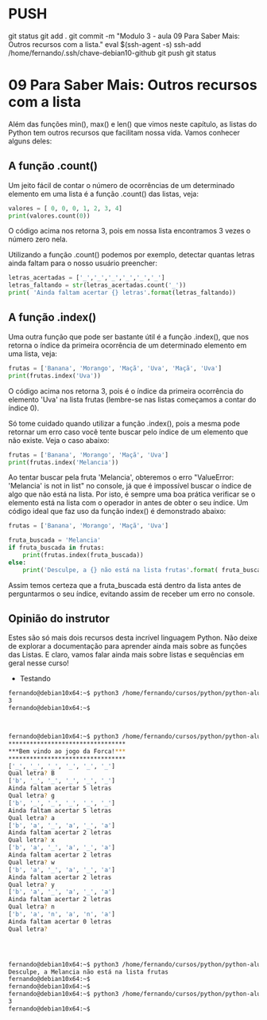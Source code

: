 
# ###################################################################################################################################################################
# ###################################################################################################################################################################
# PUSH

git status
git add .
git commit -m "Modulo 3 - aula 09 Para Saber Mais: Outros recursos com a lista."
eval $(ssh-agent -s)
ssh-add /home/fernando/.ssh/chave-debian10-github
git push
git status


# ###################################################################################################################################################################
# ###################################################################################################################################################################
# 09 Para Saber Mais: Outros recursos com a lista

Além das funções min(), max() e len() que vimos neste capítulo, as listas do Python tem outros recursos que facilitam nossa vida. Vamos conhecer alguns deles:

## A função .count()

Um jeito fácil de contar o número de ocorrências de um determinado elemento em uma lista é a função .count() das listas, veja:

~~~~python
valores = [ 0, 0, 0, 1, 2, 3, 4]
print(valores.count(0))
~~~~

O código acima nos retorna 3, pois em nossa lista encontramos 3 vezes o número zero nela.

Utilizando a função .count() podemos por exemplo, detectar quantas letras ainda faltam para o nosso usuário preencher:

~~~~python
letras_acertadas = ['_','_','_','_','_','_']
letras_faltando = str(letras_acertadas.count('_'))
print( 'Ainda faltam acertar {} letras'.format(letras_faltando))
~~~~


## A função .index()

Uma outra função que pode ser bastante útil é a função .index(), que nos retorna o índice da primeira ocorrência de um determinado elemento em uma lista, veja:

~~~~python
frutas = ['Banana', 'Morango', 'Maçã', 'Uva', 'Maçã', 'Uva']
print(frutas.index('Uva'))
~~~~

O código acima nos retorna 3, pois é o índice da primeira ocorrência do elemento 'Uva' na lista frutas (lembre-se nas listas começamos a contar do índice 0).

Só tome cuidado quando utilizar a função .index(), pois a mesma pode retornar um erro caso você tente buscar pelo índice de um elemento que não existe. Veja o caso abaixo:

~~~~python
frutas = ['Banana', 'Morango', 'Maçã', 'Uva']
print(frutas.index('Melancia'))
~~~~

Ao tentar buscar pela fruta 'Melancia', obteremos o erro "ValueError: 'Melancia' is not in list" no console, já que é impossível buscar o índice de algo que não está na lista. Por isto, é sempre uma boa prática verificar se o elemento está na lista com o operador in antes de obter o seu índice. Um código ideal que faz uso da função index() é demonstrado abaixo:

~~~~python
frutas = ['Banana', 'Morango', 'Maçã', 'Uva']

fruta_buscada = 'Melancia'
if fruta_buscada in frutas:
    print(frutas.index(fruta_buscada))
else:
    print('Desculpe, a {} não está na lista frutas'.format( fruta_buscada))
~~~~

Assim temos certeza que a fruta_buscada está dentro da lista antes de perguntarmos o seu índice, evitando assim de receber um erro no console.


## Opinião do instrutor

Estes são só mais dois recursos desta incrível linguagem Python. Não deixe de explorar a documentação para aprender ainda mais sobre as funções das Listas. E claro, vamos falar ainda mais sobre listas e sequências em geral nesse curso!










- Testando

~~~~bash
fernando@debian10x64:~$ python3 /home/fernando/cursos/python/python-alura/002_Python-avancando-na-linguagem/003-Conhecendo-e-trabalhando-com-listas/09-funcao-count.py
3
fernando@debian10x64:~$



fernando@debian10x64:~$ python3 /home/fernando/cursos/python/python-alura/002_Python-avancando-na-linguagem/003-Conhecendo-e-trabalhando-com-listas/09-forca-com-letras-faltando.py
*********************************
***Bem vindo ao jogo da Forca!***
*********************************
['_', '_', '_', '_', '_', '_']
Qual letra? B
['b', '_', '_', '_', '_', '_']
Ainda faltam acertar 5 letras
Qual letra? g
['b', '_', '_', '_', '_', '_']
Ainda faltam acertar 5 letras
Qual letra? a
['b', 'a', '_', 'a', '_', 'a']
Ainda faltam acertar 2 letras
Qual letra? x
['b', 'a', '_', 'a', '_', 'a']
Ainda faltam acertar 2 letras
Qual letra? w
['b', 'a', '_', 'a', '_', 'a']
Ainda faltam acertar 2 letras
Qual letra? y
['b', 'a', '_', 'a', '_', 'a']
Ainda faltam acertar 2 letras
Qual letra? n
['b', 'a', 'n', 'a', 'n', 'a']
Ainda faltam acertar 0 letras
Qual letra?




fernando@debian10x64:~$ python3 /home/fernando/cursos/python/python-alura/002_Python-avancando-na-linguagem/003-Conhecendo-e-trabalhando-com-listas/09-fruta-buscada-inexistente.py
Desculpe, a Melancia não está na lista frutas
fernando@debian10x64:~$
fernando@debian10x64:~$
fernando@debian10x64:~$ python3 /home/fernando/cursos/python/python-alura/002_Python-avancando-na-linguagem/003-Conhecendo-e-trabalhando-com-listas/09-fruta-buscada-existe.py
3
fernando@debian10x64:~$

~~~~